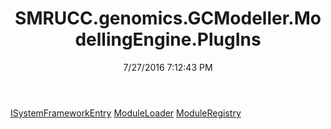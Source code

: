 ﻿---
title: SMRUCC.genomics.GCModeller.ModellingEngine.PlugIns
date: 7/27/2016 7:12:43 PM
---

[ISystemFrameworkEntry](T-SMRUCC.genomics.GCModeller.ModellingEngine.PlugIns.ISystemFrameworkEntry.html)
[ModuleLoader](T-SMRUCC.genomics.GCModeller.ModellingEngine.PlugIns.ModuleLoader.html)
[ModuleRegistry](T-SMRUCC.genomics.GCModeller.ModellingEngine.PlugIns.ModuleRegistry.html)
